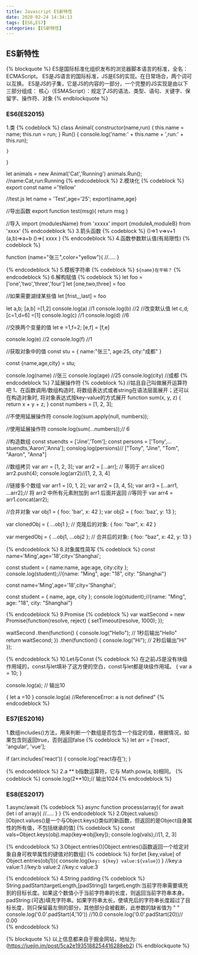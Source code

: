 ```yaml
---
title: Javascript ES新特性
date: 2020-02-24 14:34:13
tags: [ES6,ES7]
categories: [ES新特性]
---
```


## ES新特性
{% blockquote %}
ES是国际标准化组织发布的浏览器脚本语言的标准，全名：ECMAScript。
ES是JS语言的国际标准，JS是ES的实现。在日常场合，两个词可以互换。
ES是JS的子集，它是JS的内容的一部分，一个完整的JS实现是由以下三部分组成：
核心（ESMAScript）：规定了JS的语法、类型、语句、关键字、保留字、操作符、对象
{% endblockquote %}

<!-- more -->

### ES6(ES2015)
1.类
{% codeblock %}
class Animal{
     constructor(name,run) {
      this.name = name;
      this.run = run;
    }
    Run() {
      console.log('name:' + this.name + ',run:' + this.run);

    }
}

let animals = new Animal('Cat','Running')
animals.Run(); //name:Cat,run:Running
{% endcodeblock %}
2.模块化
{% codeblock %}
export const name ='Yellow'

//test.js
let name = 'Test',age='25';
export{name,age}


//导出函数
export function test(msg){
    return msg
}

//导入
import {modulesName} from 'xxxxx'
import {moduleA,moduleB} from 'xxxx'
{% endcodeblock %}
3.箭头函数
{% codeblock %}
()=>1
v=>v+1
(a,b)=>a+b
()=>{
    xxxx
}
{% endcodeblock %}
4.函数参数默认值(有局限性)
{% codeblock %}

function (name="张三",color="yellow"){
    //.....
}

{% endcodeblock %}
5.模板字符串
{% codeblock %}
`${name}在干嘛？`
{% endcodeblock %}
6.解构赋值
{% codeblock %}
let foo =['one','two','three','four']
let [one,two,three] = foo

//如果需要湖绿某些值
let [frist,,,last] = foo

let a,b;
[a,b] =[1,2]
console.log(a) //1
console.log(b) //2
//改变默认值
let c,d;
[c=1,d=6] =[1]
console.log(c) //1
console.log(d) //6

//交换两个变量的值
let e =1,f=2;
[e,f] = [f,e]

console.log(e) //2
console.log(f) //1

//获取对象中的值
const stu = {
    name:"张三",
    age:25,
    city:"成都"
}

const {name,age,city} = stu;

console.log(name) //张三
console.log(age) //25
console.log(city) //成都
{% endcodeblock %}
7.延展操作符
{% codeblock %}
//姑且自己叫做展开运算符吧
1、在函数调用/数组构造时, 将数组表达式或者string在语法层面展开；还可以在构造对象时, 将对象表达式按key-value的方式展开
function sum(x, y, z) {
  return x + y + z;
}
const numbers = [1, 2, 3];

//不使用延展操作符
console.log(sum.apply(null, numbers));

//使用延展操作符
console.log(sum(...numbers));// 6

//构造数组
const stuendts = ['Jine','Tom']; 
const persons = ['Tony',... stuendts,'Aaron','Anna'];
conslog.log(persions)// ["Tony", "Jine", "Tom", "Aaron", "Anna"]

//数组拷贝
var arr = [1, 2, 3];
var arr2 = [...arr]; // 等同于 arr.slice()
arr2.push(4); 
console.log(arr2)//[1, 2, 3, 4]

//链接多个数组
var arr1 = [0, 1, 2];
var arr2 = [3, 4, 5];
var arr3 = [...arr1, ...arr2];// 将 arr2 中所有元素附加到 arr1 后面并返回
//等同于
var arr4 = arr1.concat(arr2);

//合并对象
var obj1 = { foo: 'bar', x: 42 };
var obj2 = { foo: 'baz', y: 13 };

var clonedObj = { ...obj1 };
// 克隆后的对象: { foo: "bar", x: 42 }

var mergedObj = { ...obj1, ...obj2 };
// 合并后的对象: { foo: "baz", x: 42, y: 13 }


{% endcodeblock %}
8.对象属性简写
{% codeblock %}
const name='Ming',age='18',city='Shanghai';
   
const student = {
    name:name,
    age:age,
    city:city
};
console.log(student);//{name: "Ming", age: "18", city: "Shanghai"}

const name='Ming',age='18',city='Shanghai';
  
const student = {
    name,
    age,
    city
};
console.log(student);//{name: "Ming", age: "18", city: "Shanghai"}


{% endcodeblock %}
9.Promise
{% codeblock %}
var waitSecond = new Promise(function(resolve, reject)
{
    setTimeout(resolve, 1000);
});

waitSecond
    .then(function()
    {
      console.log("Hello"); // 1秒后输出"Hello"
      return waitSecond;
    })
    .then(function()
    {
        console.log("Hi"); // 2秒后输出"Hi"
    });


{% endcodeblock %}
10.Let与Const
{% codeblock %}
在之前JS是没有块级作用域的，const与let填补了这方便的空白，const与let都是块级作用域。
{
  var a = 10;
}

console.log(a); // 输出10

{
    let a =10
}
console.log(a) //ReferenceError: a is not defined"
{% endcodeblock %}


### ES7(ES2016)
1.数组includes()方法，用来判断一个数组是否包含一个指定的值，根据情况，如果包含则返回true，否则返回false
{% codeblock %}
let arr = ['react', 'angular', 'vue'];

if (arr.includes('react'))
{
    console.log('react存在');
}

{% endcodeblock %}
2.a ** b指数运算符，它与 Math.pow(a, b)相同。
{% codeblock %}
    console.log(2**10);// 输出1024
{% endcodeblock %}
### ES8(ES2017)
1.async/await
{% codeblock %}
    async function process(array){
        for await (let i of array){
            //.....
        }
    }
{% endcodeblock %}
2.Object.values()[Object.values()是一个与Object.keys()类似的新函数，但返回的是Object自身属性的所有值，不包括继承的值]
{% codeblock %}
const vals=Object.keys(obj).map(key=>obj[key]);
console.log(vals);//[1, 2, 3]

{% endcodeblock %}
3.Object.entries()[Object.entries()函数返回一个给定对象自身可枚举属性的键值对的数组]
{% codeblock %}
for(let [key,value] of Object.entries(obj1)){
	console.log(`key: ${key} value:${value}`)
}
//key:a value:1
//key:b value:2
//key:c value:3


{% endcodeblock %}
4.String padding
{% codeblock %}
String.padStart(targetLength,[padString])
targetLength:当前字符串需要填充到的目标长度。如果这个数值小于当前字符串的长度，则返回当前字符串本身。
padString:(可选)填充字符串。如果字符串太长，使填充后的字符串长度超过了目标长度，则只保留最左侧的部分，其他部分会被截断，此参数的缺省值为 " "
console.log('0.0'.padStart(4,'10')) //10.0
console.log('0.0'.padStart(20))// 0.00    
{% endcodeblock %}

{% blockquote %}
以上信息都来自于掘金网站，地址为:(https://juejin.im/post/5ca2e1935188254416288eb2)
{% endblockquote %}